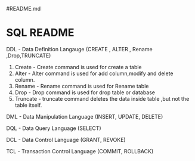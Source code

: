 #README.md
# SQL README

DDL - Data Definition Langauge
(CREATE , ALTER , Rename ,Drop,TRUNCATE)
1) Create   - Create command is used for create a table 
2) Alter    - Alter command is used for add column,modify and delete column.
3) Rename   - Rename command is used for Rename table
4) Drop     - Drop command is used for drop table or database
5) Truncate - truncate command deletes the data inside table ,but not the table itself.

DML - Data Manipulation Language 
(INSERT, UPDATE, DELETE)

DQL - Data Query Language
(SELECT)

DCL - Data Control Language
(GRANT, REVOKE)

TCL - Transaction Control Language
(COMMIT, ROLLBACK)


